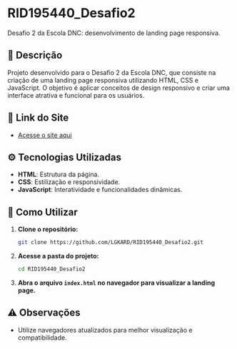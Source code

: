 # RID195440_Desafio2

Desafio 2 da Escola DNC: desenvolvimento de landing page responsiva.

## 📌 Descrição

Projeto desenvolvido para o Desafio 2 da Escola DNC, que consiste na criação de uma landing page responsiva utilizando HTML, CSS e JavaScript. O objetivo é aplicar conceitos de design responsivo e criar uma interface atrativa e funcional para os usuários.

## 🔗 Link do Site

- [Acesse o site aqui](https://rid195440desafio2.netlify.app/)

## ⚙️ Tecnologias Utilizadas

- **HTML**: Estrutura da página.
- **CSS**: Estilização e responsividade.
- **JavaScript**: Interatividade e funcionalidades dinâmicas.

## 🚀 Como Utilizar

1. **Clone o repositório:**

   ```bash
   git clone https://github.com/LGKARD/RID195440_Desafio2.git
   ```

2. **Acesse a pasta do projeto:**

   ```bash
   cd RID195440_Desafio2
   ```

3. **Abra o arquivo `index.html` no navegador para visualizar a landing page.**

## ⚠️ Observações

- Utilize navegadores atualizados para melhor visualização e compatibilidade.


